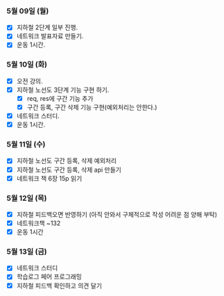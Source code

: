 ### 5월 09일 (월)
- [x] 지하철 2단계 일부 진행. 
- [x] 네트워크 발표자료 만들기. 
- [x] 운동 1시간.

### 5월 10일 (화)
- [x] 오전 강의.
- [x] 지하철 노선도 3단계 기능 구현 하기.
  -[x] req, res에 구간 기능 추가
  -[x] 구간 등록, 구간 삭제 기능 구현(예외처리는 안한다.)
- [x] 네트워크 스터디.
- [x] 운동 1시간.

### 5월 11일 (수)
- [x] 지하철 노선도 구간 등록, 삭제 예외처리 
- [x] 지하철 노선도 구간 등록, 삭제 api 만들기 
- [x] 네트워크 책 6장 15p 읽기

### 5월 12일 (목)
- [x] 지하철 피드백오면 반영하기 (아직 안와서 구체적으로 작성 어려운 점 양해 부탁)
- [x] 네트워크책 ~132 
- [x] 운동 1시간

### 5월 13일 (금)
- [x] 네트워크 스터디 
- [x] 학습로그 페어 프로그래밍 
- [x] 지하철 피드백 확인하고 의견 달기 